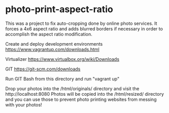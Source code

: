# photo-print-aspect-ratio
This was a project to fix auto-cropping done by online photo services.  It forces a 4x6 aspect ratio and adds blurred borders if necessary in order to accomplish the aspect ratio modification.


Create and deploy development environments
https://www.vagrantup.com/downloads.html

Virtualizer
https://www.virtualbox.org/wiki/Downloads

GIT
https://git-scm.com/downloads

Run GIT Bash from this directory and run "vagrant up"

Drop your photos into the /html/originals/ directory and visit the http://localhost:8080
Photos will be copied into the /html/resized/ directory and you can use those to prevent photo printing websites from messing with your photos!